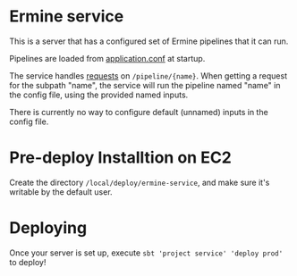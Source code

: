 # Ermine service

This is a server that has a configured set of Ermine pipelines that it can run.

Pipelines are loaded from [application.conf](https://github.com/allenai/extraction/tree/master/service/src/main/resources/application.conf)
at startup.

The service handles [requests](https://github.com/allenai/extraction/blob/master/api/src/main/scala/org/allenai/extraction/api/JsonProtocol.scala#L10)
on `/pipeline/{name}`. When getting a request for the subpath "name", the service will run the pipeline
named "name" in the config file, using the provided named inputs.

There is currently no way to configure default (unnamed) inputs in the config file.

# Pre-deploy Installtion on EC2

Create the directory `/local/deploy/ermine-service`, and make sure it's writable by the default user.

# Deploying

Once your server is set up, execute `sbt 'project service' 'deploy prod'` to deploy!
